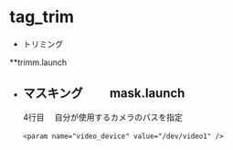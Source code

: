 # tag_trim　　
- トリミング　

**trimm.launch
- マスキング　　
**mask.launch**
    ---
    4行目　 自分が使用するカメラのパスを指定
    ```
    <param name="video_device" value="/dev/video1" />　
    ```
